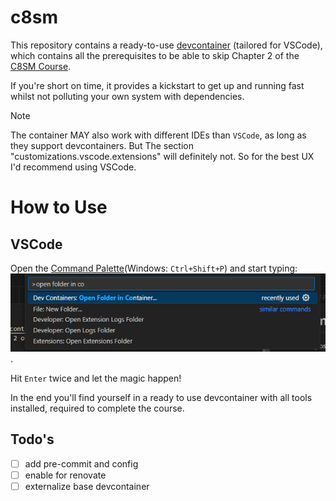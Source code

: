 # c8sm
This repository contains a ready-to-use [devcontainer](https://containers.dev/) (tailored for VSCode),
which contains all the prerequisites to be able to skip Chapter 2 of the [C8SM Course](https://employee-academy.camunda.com/c8-self-managed-using-c8-helm-chart). 

If you're short on time, it provides a kickstart to get up and running fast whilst not polluting your own system with dependencies.

> [!NOTE]
> The container MAY also work with different IDEs than `VSCode`, as long as they support devcontainers.
> But The section "customizations.vscode.extensions" will definitely not. So for the best UX I'd recommend using VSCode.

# How to Use

## VSCode
Open the [Command Palette](https://code.visualstudio.com/docs/getstarted/userinterface#_command-palette)(Windows: `Ctrl+Shift+P`) and start typing: ![alt text](img/image.png).

Hit `Enter` twice and let the magic happen!

In the end you'll find yourself in a ready to use devcontainer with all tools installed, required to complete the course.


## Todo's

* [ ] add pre-commit and config
* [ ] enable for renovate
* [ ] externalize base devcontainer
